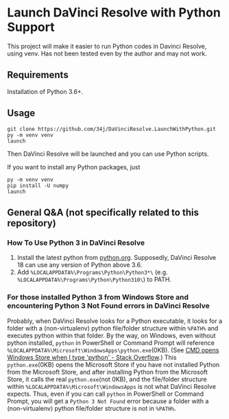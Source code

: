 # Launch DaVinci Resolve with Python Support

This project will make it easier to run Python codes in Davinci Resolve, using venv. Has not been tested even by the author and may not work.

## Requirements

Installation of Python 3.6+.

## Usage

```shell
git clone https://github.com/34j/DaVinciResolve.LaunchWithPython.git
py -m venv venv
launch
```

Then DaVinci Resolve will be launched and you can use Python scripts.

If you want to install any Python packages, just

```shell
py -m venv venv
pip install -U numpy
launch
```

## General Q&A (not specifically related to this repository)

### How To Use Python 3 in DaVinci Resolve

1. Install the latest python from [python.org](https://www.python.org/). Supposedly, DaVinci Resolve 18 can use any version of Python above 3.6.
2. Add `%LOCALAPPDATA%\Programs\Python\Python3*\` (e.g. `%LOCALAPPDATA%\Programs\Python\Python310\`) to PATH.

### For those installed Python 3 from Windows Store and encountering Python 3 Not Found errors in DaVinci Resolve

Probably, when DaVinci Resolve looks for a Python executable, it looks for a folder with a (non-virtualenv) python file/folder structure within `%PATH%` and executes python within that folder.
By the way, on Windows, even without python installed, `python` in PowerShell or Command Prompt will reference `%LOCALAPPDATA%\Microsoft\WindowsApps\python.exe`(0KB). (See [CMD opens Windows Store when I type 'python' \- Stack Overflow](https://stackoverflow.com/questions/58754860/cmd-opens-windows-store-when-i-type-python).)
This `python.exe`(0KB) opens the Microsoft Store if you have not installed Python from the Microsoft Store, and after installing Python from the Microsoft Store, it calls the real `python.exe`(not 0KB), and the file/folder structure within `%LOCALAPPDATA%\Microsoft\WindowsApps` is not what DaVinci Resolve expects.
Thus, even if you can call `python` in PowerShell or Command Prompt, you will get a `Python 3 Not Found` error because a folder with a (non-virtualenv) python file/folder structure is not in `%PATH%`.
